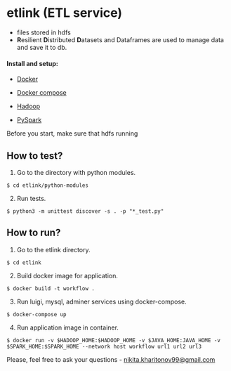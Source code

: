 # etlink (ETL service)

- files stored in hdfs
- **R**esilient **D**istributed **D**atasets and Dataframes are used to manage data and save it to db.
 
#### Install and setup:

* [Docker](https://docs.docker.com/install/)

* [Docker compose](https://docs.docker.com/compose/install/)

* [Hadoop](http://hadoop.apache.org/) 

* [PySpark](https://pypi.org/project/pyspark/) 


Before you start, make sure that hdfs running 

 ## How to test?
 
1. Go to the directory with python modules.
```
$ cd etlink/python-modules
```
2. Run tests.
```
$ python3 -m unittest discover -s . -p "*_test.py"
```
 
 ## How to run?

1. Go to the etlink directory.
```
$ cd etlink
```
2. Build docker image for application.
```
$ docker build -t workflow .
```
3. Run luigi, mysql, adminer services using docker-compose.
```
$ docker-compose up
```
4. Run application image in container.
```
$ docker run -v $HADOOP_HOME:$HADOOP_HOME -v $JAVA_HOME:JAVA_HOME -v $SPARK_HOME:$SPARK_HOME --network host workflow url1 url2 url3
```

Please, feel free to ask your questions - nikita.kharitonov99@gmail.com

